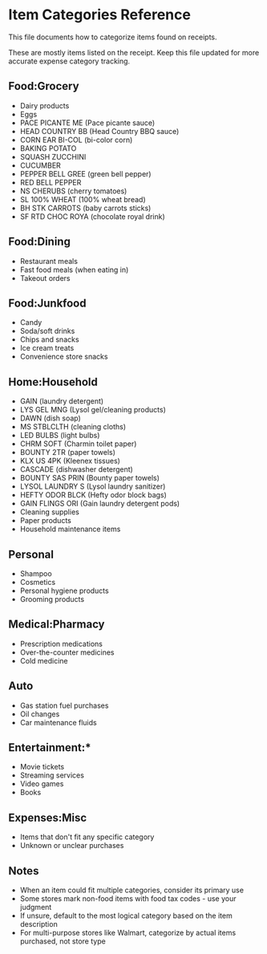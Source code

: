# Item Categories Reference

This file documents how to categorize items found on receipts.

These are mostly items listed on the receipt. Keep this file updated for more accurate expense category tracking.

## Food:Grocery

- Dairy products
- Eggs
- PACE PICANTE ME (Pace picante sauce)
- HEAD COUNTRY BB (Head Country BBQ sauce)
- CORN EAR BI-COL (bi-color corn)
- BAKING POTATO
- SQUASH ZUCCHINI
- CUCUMBER
- PEPPER BELL GREE (green bell pepper)
- RED BELL PEPPER
- NS CHERUBS (cherry tomatoes)
- SL 100% WHEAT (100% wheat bread)
- BH STK CARROTS (baby carrots sticks)
- SF RTD CHOC ROYA (chocolate royal drink)

## Food:Dining

- Restaurant meals
- Fast food meals (when eating in)
- Takeout orders

## Food:Junkfood

- Candy
- Soda/soft drinks
- Chips and snacks
- Ice cream treats
- Convenience store snacks

## Home:Household

- GAIN (laundry detergent)
- LYS GEL MNG (Lysol gel/cleaning products)
- DAWN (dish soap)
- MS STBLCLTH (cleaning cloths)
- LED BULBS (light bulbs)
- CHRM SOFT (Charmin toilet paper)
- BOUNTY 2TR (paper towels)
- KLX US 4PK (Kleenex tissues)
- CASCADE (dishwasher detergent)
- BOUNTY SAS PRIN (Bounty paper towels)
- LYSOL LAUNDRY S (Lysol laundry sanitizer)
- HEFTY ODOR BLCK (Hefty odor block bags)
- GAIN FLINGS ORI (Gain laundry detergent pods)
- Cleaning supplies
- Paper products
- Household maintenance items

## Personal

- Shampoo
- Cosmetics
- Personal hygiene products
- Grooming products

## Medical:Pharmacy

- Prescription medications
- Over-the-counter medicines
- Cold medicine

## Auto

- Gas station fuel purchases
- Oil changes
- Car maintenance fluids

## Entertainment:*

- Movie tickets
- Streaming services
- Video games
- Books

## Expenses:Misc

- Items that don't fit any specific category
- Unknown or unclear purchases

## Notes

- When an item could fit multiple categories, consider its primary use
- Some stores mark non-food items with food tax codes - use your judgment
- If unsure, default to the most logical category based on the item description
- For multi-purpose stores like Walmart, categorize by actual items purchased, not store type
